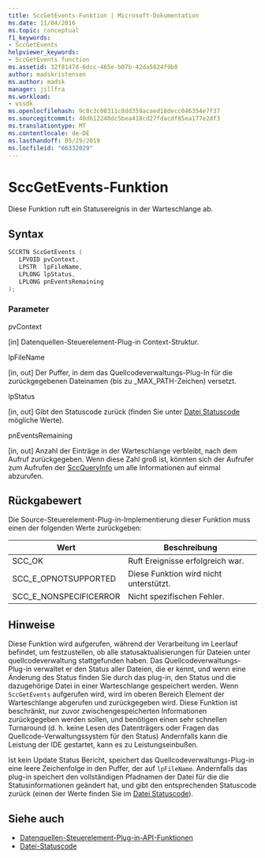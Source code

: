 ```yaml
---
title: SccGetEvents-Funktion | Microsoft-Dokumentation
ms.date: 11/04/2016
ms.topic: conceptual
f1_keywords:
- SccGetEvents
helpviewer_keywords:
- SccGetEvents function
ms.assetid: 32f8147d-6dcc-465e-b07b-42da5824f9b0
author: madskristensen
ms.author: madsk
manager: jillfra
ms.workload:
- vssdk
ms.openlocfilehash: 9c8c3c08311c8dd359acaed18decc046354e7f37
ms.sourcegitcommit: 40d612240dc5bea418cd27fdacdf85ea177e2df3
ms.translationtype: MT
ms.contentlocale: de-DE
ms.lasthandoff: 05/29/2019
ms.locfileid: "66332029"
---
```

# <a name="sccgetevents-function"></a>SccGetEvents-Funktion
Diese Funktion ruft ein Statusereignis in der Warteschlange ab.

## <a name="syntax"></a>Syntax

```cpp
SCCRTN SccGetEvents (
   LPVOID pvContext,
   LPSTR  lpFileName,
   LPLONG lpStatus,
   LPLONG pnEventsRemaining
);
```

### <a name="parameters"></a>Parameter
 pvContext

[in] Datenquellen-Steuerelement-Plug-in Context-Struktur.

 lpFileName

[in, out] Der Puffer, in dem das Quellcodeverwaltungs-Plug-In für die zurückgegebenen Dateinamen (bis zu _MAX_PATH-Zeichen) versetzt.

 lpStatus

[in, out] Gibt den Statuscode zurück (finden Sie unter [Datei Statuscode](../extensibility/file-status-code-enumerator.md) mögliche Werte).

 pnEventsRemaining

[in, out] Anzahl der Einträge in der Warteschlange verbleibt, nach dem Aufruf zurückgegeben. Wenn diese Zahl groß ist, könnten sich der Aufrufer zum Aufrufen der [SccQueryInfo](../extensibility/sccqueryinfo-function.md) um alle Informationen auf einmal abzurufen.

## <a name="return-value"></a>Rückgabewert
 Die Source-Steuerelement-Plug-in-Implementierung dieser Funktion muss einen der folgenden Werte zurückgeben:

|Wert|Beschreibung|
|-----------|-----------------|
|SCC_OK|Ruft Ereignisse erfolgreich war.|
|SCC_E_OPNOTSUPPORTED|Diese Funktion wird nicht unterstützt.|
|SCC_E_NONSPECIFICERROR|Nicht spezifischen Fehler.|

## <a name="remarks"></a>Hinweise
 Diese Funktion wird aufgerufen, während der Verarbeitung im Leerlauf befindet, um festzustellen, ob alle statusaktualisierungen für Dateien unter quellcodeverwaltung stattgefunden haben. Das Quellcodeverwaltungs-Plug-in verwaltet er den Status aller Dateien, die er kennt, und wenn eine Änderung des Status finden Sie durch das plug-in, den Status und die dazugehörige Datei in einer Warteschlange gespeichert werden. Wenn `SccGetEvents` aufgerufen wird, wird im oberen Bereich Element der Warteschlange abgerufen und zurückgegeben wird. Diese Funktion ist beschränkt, nur zuvor zwischengespeicherten Informationen zurückgegeben werden sollen, und benötigen einen sehr schnellen Turnaround (d. h. keine Lesen des Datenträgers oder Fragen das Quellcode-Verwaltungssystem für den Status) Andernfalls kann die Leistung der IDE gestartet, kann es zu Leistungseinbußen.

 Ist kein Update Status Bericht, speichert das Quellcodeverwaltungs-Plug-in eine leere Zeichenfolge in den Puffer, der auf `lpFileName`. Andernfalls das plug-in speichert den vollständigen Pfadnamen der Datei für die die Statusinformationen geändert hat, und gibt den entsprechenden Statuscode zurück (einen der Werte finden Sie im [Datei Statuscode](../extensibility/file-status-code-enumerator.md)).

## <a name="see-also"></a>Siehe auch
- [Datenquellen-Steuerelement-Plug-in-API-Funktionen](../extensibility/source-control-plug-in-api-functions.md)
- [Datei-Statuscode](../extensibility/file-status-code-enumerator.md)